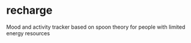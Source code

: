 # recharge
Mood and activity tracker based on spoon theory for people with limited energy resources
